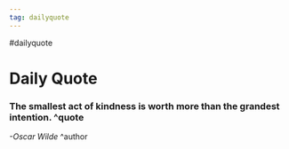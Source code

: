 ```yaml
---
tag: dailyquote
---
```


#dailyquote

# Daily Quote

### The smallest act of kindness is worth more than the grandest intention. ^quote
*-Oscar Wilde* ^author
